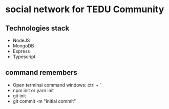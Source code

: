 # social network for TEDU Community

## Technologies stack

- NodeJS
- MongoDB
- Express
- Typescript

## command remembers

- Open terminal command windows: ctrl + `
- npm init or yarn init
- git init
- git commit -m "Initial commit"